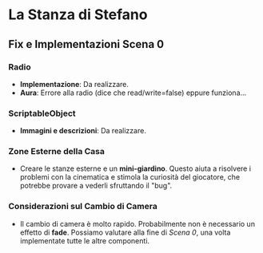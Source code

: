 # La Stanza di Stefano

## Fix e Implementazioni Scena 0

### Radio
- **Implementazione**: Da realizzare.
- **Aura**: Errore alla radio (dice che read/write=false) eppure funziona...

### ScriptableObject
- **Immagini e descrizioni**: Da realizzare.

### Zone Esterne della Casa
- Creare le stanze esterne e un **mini-giardino**. Questo aiuta a risolvere i problemi con la cinematica e stimola la curiosità del giocatore, che potrebbe provare a vederli sfruttando il "bug".

### Considerazioni sul Cambio di Camera
- Il cambio di camera è molto rapido. Probabilmente non è necessario un effetto di **fade**.
Possiamo valutare alla fine di *Scena 0*, una volta implementate tutte le altre componenti.
